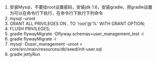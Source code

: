 1. 安装Mysql，不要给root设置密码，安装jdk 1.6，安装gradle，把gradle设置为可以在命令行下执行，在命令行下执行下列命令
2. mysql -uroot
3. GRANT ALL PRIVILEGES ON *.* TO 'root'@'%' WITH GRANT OPTION; 
4. FLUSH PRIVILEGES;
5. gradle flywayMigrate -Dflyway.schemas=user_management_test -i
6. gradle flywayMigrate -i
7. mysql -Duser_management -uroot < core/src/main/resources/db/seed/init-user.sql
8. gradle jettyRun